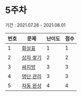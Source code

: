 # 5주차

기간 : 2021.07.26 - 2021.08.01

|번호|문제|난이도|점수|
|---|---|---|---|
|1|[화살표](./1)|1|1|
|2|[상자 쌓기](./2)|2|2|
|3|[싸지방](./3)|3|3|
|4|[명단 관리](./4)|3|3|
|5|[자동 완성](./5)|4|4|
